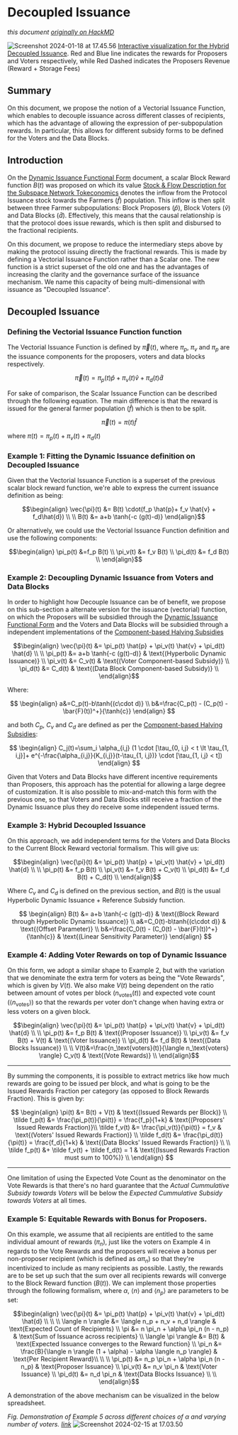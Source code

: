 # Decoupled Issuance

*this document [originally on HackMD](https://hackmd.io/@blockscience/SkEPigvFa)*

![Screenshot 2024-01-18 at 17.45.56](https://hackmd.io/_uploads/SkNXC-vY6.png)
[Interactive visualization for the Hybrid Decoupled Issuance](https://www.desmos.com/calculator/h1idbmxlpj). Red and Blue line indicates the rewards for Proposers and Voters respectively, while Red Dashed indicates the Proposers Revenue (Reward + Storage Fees) 




## Summary

On this document, we propose the notion of a Vectorial Issuance Function, which enables to decouple issuance across different classes of recipients, which has the advantage of allowing the expression of per-subpopulation rewards. In particular, this allows for different subsidy forms to be defined for the Voters and the Data Blocks.

## Introduction

On the [Dynamic Issuance Functional Form](https://github.com/BlockScience/subspace/blob/main/resources/subspace-dynamic-issuance-mechanism.md) document, a scalar Block Reward function $B(t)$ was proposed on which its value [Stock & Flow Description for the Subspace Network Tokeconomics]() denotes the inflow from the Protocol Issuance stock towards the Farmers ($\hat{f}$) population. This inflow is then split between three Farmer subpopulations: Block Proposers ($\hat{p}$), Block Voters ($\hat{v}$) and Data Blocks ($\hat{d}$). Effectively, this means that the causal relationship is that the protocol does issue rewards, which is then split and disbursed to the fractional recipients.

On this document, we propose to reduce the intermediary steps above by making the protocol issuing directly the fractional rewards. This is made by defining a Vectorial Issuance Function rather than a Scalar one. The new function is a strict superset of the old one and has the advantages of increasing the clarity and the governance surface of the issuance mechanism. We name this capacity of being multi-dimensional with issuance as "Decoupled Issuance".

## Decoupled Issuance

### Defining the Vectorial Issuance Function function

The Vectorial Issuance Function is defined by $\vec{\pi}(t)$, where $\pi_p$, $\pi_v$ and $\pi_p$ are the issuance components for the proposers, voters and data blocks respectively.

$$\vec{\pi}(t) = \pi_p(t) \hat{p} + \pi_v(t) \hat{v} + \pi_d(t) \hat{d}$$

For sake of comparison, the Scalar Issuance Function can be described through the following equation. The main difference is that the reward is issued for the general farmer population ($\hat{f}$) which is then to be split.

$$\vec{\pi}(t) = \pi(t) \hat{f}$$ 

where $\pi(t) = \pi_p(t) + \pi_v(t) + \pi_d(t)$

### Example 1: Fitting the Dynamic Issuance definition on Decoupled Issuance

Given that the Vectorial Issuance Function is a superset of the previous scalar block reward function, we're able to express the current issuance definition as being:

$$\begin{align}
\vec{\pi}(t) &= B(t) \cdot(f_p \hat{p}+ f_v \hat{v} + f_d\hat{d}) \\
\\
B(t) &= a+b \tanh{-c (g(t)-d)}
\end{align}$$

Or alternatively, we could use the Vectorial Issuance Function definition and use the following components:

$$\begin{align}
\pi_p(t) &=f_p B(t) \\
\pi_v(t) &= f_v B(t) \\
\pi_d(t) &= f_d B(t) \\
\end{align}$$

### Example 2: Decoupling Dynamic Issuance from Voters and Data Blocks

In order to highlight how Decouple Issuance can be of benefit, we propose on this sub-section a alternate version for the issuance (vectorial) function, on which the Proposers will be subsidied through the [Dynamic Issuance Functional Form](/GUzjDVm0TW2CulWAbetBWA) and the Voters and Data Blocks will be subsidied through a independent implementations of the [Component-based Halving Subsidies ](/zu1jRV27SBy_HjPp_vKpYg)

$$\begin{align}
\vec{\pi}(t) &= \pi_p(t) \hat{p} + \pi_v(t) \hat{v} + \pi_d(t) \hat{d} \\
\\
\pi_p(t) &= a+b \tanh{-c (g(t)-d)} & \text{(Hyperbolic Dynamic Issuance)} \\
\pi_v(t) &= C_v(t) & \text{(Voter Component-based Subsidy)} \\
\pi_d(t) &= C_d(t) & \text{(Data Block Component-based Subsidy)}  \\
\end{align}$$

Where:

$$
\begin{align}
a&=C_p(t)-b\tanh{(c\cdot d)} \\
b&=\frac{C_p(t) - (C_p(t) - \bar{F}(t))^+}{\tanh{c}}
\end{align}
$$

and both $C_p$, $C_v$ and $C_d$ are defined as per the [Component-based Halving Subsidies](https://github.com/BlockScience/subspace/blob/main/resources/subspace-component-based-piece-wise-exponential-subsidies.md):

$$
\begin{align}
C_j(t)=\sum_i \alpha_{i,j} (1 \cdot [\tau_{0, i,j} < t \lt \tau_{1, i,j}]+ e^{-\frac{\alpha_{i,j}}{K_{i,j}}(t-\tau_{1, i,j})} \cdot [\tau_{1, i,j} < t])
\end{align}
$$

Given that Voters and Data Blocks have different incentive requirements than Proposers, this approach has the potential for allowing a large degree of customization. It is also possible to mix-and-match this form with the previous one, so that Voters and Data Blocks still receive a fraction of the Dynamic Issuance plus they do receive some independent issued terms. 

### Example 3: Hybrid Decoupled Issuance

On this approach, we add independent terms for the Voters and Data Blocks to the Current Block Reward vectorial formalism. This will give us:

$$\begin{align}
\vec{\pi}(t) &= \pi_p(t) \hat{p} + \pi_v(t) \hat{v} + \pi_d(t) \hat{d} \\
\\
\pi_p(t) &= f_p B(t) \\
\pi_v(t) &= f_v B(t) + C_v(t) \\
\pi_d(t) &= f_d B(t) + C_d(t) \\
\end{align}$$

Where $C_v$ and $C_d$ is defined on the previous section, and $B(t)$ is the usual Hyperbolic Dynamic Issuance + Reference Subsidy function.

$$
\begin{align}
B(t) &= a+b \tanh{-c (g(t)-d)} & \text{(Block Reward through Hyperbolic Dynamic Issuance)} \\
a&=C_0(t)-b\tanh{(c\cdot d)} & \text{(Offset Parameter)}  \\
b&=\frac{C_0(t) - (C_0(t) - \bar{F}(t))^+}{\tanh{c}} & \text{(Linear Sensitivity Parameter)} 
\end{align}
$$

### Example 4: Adding Voter Rewards on top of Dynamic Issuance

On this form, we adopt a similar shape to Example 2, but with the variation that we denominate the extra term for voters as being the "Vote Rewards", which is given by $V(t)$. We also make $V(t)$ being dependent on the ratio between amount of votes per block ($n_{\text{votes}}(t)$) and expected vote count ($\langle n_{\text{votes}}\rangle$) so that the rewards per voter don't change when having extra or less voters on a given block. 


$$\begin{align}
\vec{\pi}(t) &= \pi_p(t) \hat{p} + \pi_v(t) \hat{v} + \pi_d(t) \hat{d} \\
\\
\pi_p(t) &= f_p B(t) & \text{(Proposer Issuance)} \\
\pi_v(t) &= f_v B(t) + V(t) & \text{(Voter Issuance)} \\
\pi_d(t) &= f_d B(t) & \text{(Data Blocks Issuance)} \\
\\
V(t)&=\frac{n_\text{voters}(t)}{\langle n_\text{voters} \rangle} C_v(t) & \text{(Vote Rewards)} \\
\end{align}$$

---

By summing the components, it is possible to extract metrics like how much rewards are going to be issued per block, and what is going to be the Issued Rewards Fraction per category (as opposed to Block Rewards Fraction). This is given by:

$$
\begin{align}
\pi(t) &= B(t) + V(t)  & \text{(Issued Rewards per Block)} \\
\tilde f_p(t) &= \frac{\pi_p(t)}{\pi(t)} = \frac{f_p}{1+k} & \text{(Proposers' Issued Rewards Fraction)}\\
\tilde f_v(t) &= \frac{\pi_v(t)}{\pi(t)} = f_v  & \text{(Voters' Issued Rewards Fraction)} \\
\tilde f_d(t) &= \frac{\pi_d(t)}{\pi(t)} = \frac{f_d}{1+k}  & \text{(Data Blocks' Issued Rewards Fraction)} \\
\\
\tilde f_p(t) &+ \tilde f_v(t) + \tilde f_d(t) = 1 & \text{(Issued Rewards Fraction must sum to 100%)} \\
\end{align}
$$

---

One limitation of using the Expected Vote Count as the denominator on the Vote Rewards is that there's no hard guarantee that the *Actual Cummulative Subsidy towards Voters* will be below the *Expected Cummulative Subsidy towards Voters* at all times.

### Example 5: Equitable Rewards with Bonus for Proposers.

On this example, we assume that all recipients are entitled to the same individual amount of rewards ($\pi_n$), just like the voters on Example 4 in regards to the Vote Rewards and the proposers will receive a bonus per non-proposer recipient (which is defined as $\alpha \pi_n$) so that they're incentivized to include as many recipients as possible. Lastly, the rewards are to be set up such that the sum over all recipients rewards will converge to the Block Reward function ($B(t)$). We can implement those properties through the following formalism, where $\alpha$, $\langle n \rangle$ and $\langle n_p \rangle$ are parameters to be set:

$$\begin{align}
\vec{\pi}(t) &= \pi_p(t) \hat{p} + \pi_v(t) \hat{v} + \pi_d(t) \hat{d} \\
\\
\\
\langle n \rangle &= \langle n_p + n_v + n_d \rangle & \text{Expected Count of Recipients} \\
\pi &= n \pi_n + \alpha \pi_n (n - n_p) & \text{Sum of Issuance across recipients} \\
\langle \pi \rangle &= B(t) & \text{Expected Issuance converges to the Reward function} \\
\pi_n &= \frac{B}{\langle n \rangle (1 + \alpha) - \alpha \langle n_p \rangle} & \text{Per Recipient Reward}\\
\\
\\
\pi_p(t) &= n_p \pi_n + \alpha \pi_n (n - n_p) & \text{Proposer Issuance} \\
\pi_v(t) &= n_v \pi_n  & \text{Voter Issuance} \\
\pi_d(t) &= n_d \pi_n & \text{Data Blocks Issuance} \\
\\
\end{align}$$

A demonstration of the above mechanism can be visualized in the below spreadsheet.

*Fig. Demonstration of Example 5 across different choices of $\alpha$ and varying number of voters. [link](https://docs.google.com/spreadsheets/d/16wk08-pGvU-9Yao-BaO2eYgg6WBT2ggaqQBIsh9KN2w/edit?usp=sharing)*
![Screenshot 2024-02-15 at 17.03.50](https://hackmd.io/_uploads/SJj4RyhoT.png)

